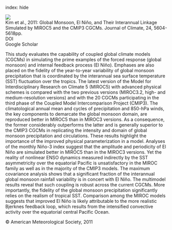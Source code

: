 index: hide

<div class="Citation">
    <div class="Citation-thumb CitationThumb-linked"  data-href="https://doi.org/10.1175/2011jcli4132.1">
      <img src="https://static.claimspace.cloud/climate-study-static/refs/thumbs/9/Kim_et_al_2011-thumb.png" />
    </div>

  <div class="Citation-body">
    <div class="Citation-text">Kim et al., 2011: Global Monsoon, El Niño, and Their Interannual Linkage Simulated by MIROC5 and the CMIP3 CGCMs. <span class="Article-journal">Journal of Climate, </span><span class="Article-volume">24, </span>5604-5618pp.</div>
    <div class="Citation-links">
      <div class="CitationLink" data-href="https://doi.org/10.1175/2011jcli4132.1">
        <div class="CitationLink-icon CitationLink-Doi"></div>
        <div class="CitationLink-text">DOI</div>
      </div>
      <div class="CitationLink" data-href="https://scholar.google.com/scholar?q=10.1175/2011jcli4132.1">
        <div class="CitationLink-icon CitationLink-Scholar"></div>
        <div class="CitationLink-text">Google Scholar</div>
      </div>
    </div>
  </div>
</div>

This study evaluates the capability of coupled global climate models (CGCMs) in simulating the prime examples of the forced response (global monsoon) and internal feedback process (El Niño). Emphases are also placed on the fidelity of the year-to-year variability of global monsoon precipitation that is coordinated by the interannual sea surface temperature (SST) fluctuation over the tropics. The latest version of the Model for Interdisciplinary Research on Climate 5 (MIROC5) with advanced physical schemes is compared with the two previous versions (MIROC3.2, high- and medium-resolution versions) and with the 20 CGCMs participating in the third phase of the Coupled Model Intercomparison Project (CMIP3). The climatological annual mean and cycles of precipitation and 850-hPa winds, the key components to demarcate the global monsoon domain, are reproduced better in MIROC5 than in MIROC3 versions. As a consequence, the former considerably outperforms the latter and is generally superior to the CMIP3 CGCMs in replicating the intensity and domain of global monsoon precipitation and circulations. These results highlight the importance of the improved physical parameterization in a model. Analyses of the monthly Niño-3 index suggest that the amplitude and periodicity of El Niño are simulated better in MIROC5 than in the MIROC3 versions. Yet the reality of nonlinear ENSO dynamics measured indirectly by the SST asymmetricity over the equatorial Pacific is unsatisfactory in the MIROC family as well as in the majority of the CMIP3 models. The maximum covariance analysis shows that a significant fraction of the interannual global monsoon rainfall variability is in concert with El Niño. The multimodel results reveal that such coupling is robust across the current CGCMs. More importantly, the fidelity of the global monsoon precipitation significantly relies on the realism of tropical SST. Comparison among the MIROC models suggests that improved El Niño is likely attributable to the more realistic Bjerknes feedback loop, which results from the intensified convective activity over the equatorial central Pacific Ocean.

<div class="Citation-copy">
&copy; American Meteorological Society, 2011
</div>